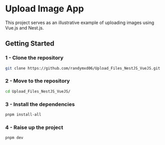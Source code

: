 # Upload Image App

This project serves as an illustrative example of uploading images using Vue.js and Nest.js.

## Getting Started

### 1 - Clone the repository

```bash
git clone https://github.com/randymxd06/Upload_Files_NestJS_VueJS.git
```

### 2 - Move to the repository

```bash
cd Upload_Files_NestJS_VueJS/
```

### 3 - Install the dependencies

```bash
pnpm install-all
```

### 4 - Raise up the project

```bash
pnpm dev
```
